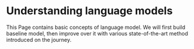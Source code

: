 # Understanding language models

This Page contains basic concepts of language model. We will first build baseline model, then improve over it with various 
state-of-the-art method introduced on the journey.
